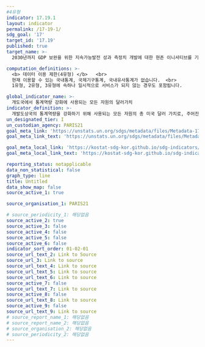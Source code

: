 ```yaml
---
#4유형
indicator: 17.19.1
layout: indicator
permalink: /17-19-1/
sdg_goal: '17'
target_id: '17.19'
published: true
target_name: >-
  2030년까지 GDP 보완을 위한 지속가능발전 성과 측정치 개발에 대한 현존 이니셔티브를 기반으로 이를 발전시키고, 개도국의 통계역량구축을 지원

computation_definitions: >-
  <b> 데이터 이용 제한(4유형) </b>   <br>
  현재 이용할 수 있는 국내통계, 국제기구통계, 국내유사통계가 없습니다.  <br> 
  1유형, 2유형, 3유형에 속하나 일시적으로 서비스가 되지 않는 경우도 포함됩니다.

global_indicator_name: >-
  개도국에서 통계역량 강화에 사용되는 모든 자원의 달러가치
indicator_definition: >-
  개발도상국의 통계역량을 강화하기 위해 사용되는 모든 자원의 총 미국 달러 가치로, 주어진 연도에 개발도상국의 통계역량 구축을 위한 모든 프로젝트 혹은 프로그램의 지출 합계로 계산함
un_designated_tier: I
un_custodian_agency: PARIS21
goal_meta_link: 'https://unstats.un.org/sdgs/metadata/files/Metadata-17-19-01.pdf'
goal_meta_link_text: 'https://unstats.un.org/sdgs/metadata/files/Metadata-17-19-01.pdf'

goal_meta_local_link: 'https://kostat-sdg-kor.github.io/sdg-indicators/public/data/Metadata-17-19-01_KOR.pdf'
goal_meta_local_link_text: 'https://kostat-sdg-kor.github.io/sdg-indicators/public/data/Metadata-17-19-01_KOR.pdf'

reporting_status: notapplicable
data_non_statistical: false
graph_type: line
title: Untitled
data_show_map: false
source_active_1: true

source_organisation_1: PARIS21

# source_periodicity_1: 해당없음
source_active_2: true
source_active_3: false
source_active_4: false
source_active_5: false
source_active_6: false
indicator_sort_order: 01-02-01
source_url_text_2: Link to Source
source_url_3: Link to source
source_url_text_4: Link to source
source_url_text_5: Link to source
source_url_text_6: Link to source
source_active_7: false
source_url_text_7: Link to source
source_active_8: false
source_url_text_8: Link to source
source_active_9: false
source_url_text_9: Link to source
# source_report_name_1: 해당없음
# source_report_name_2: 해당없음
# source_organisation_2: 해당없음
# source_periodicity_2: 해당없음
---
```

